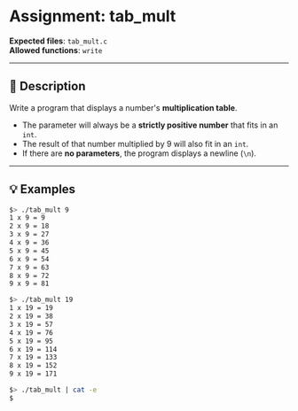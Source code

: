 # Assignment: tab_mult

**Expected files**: `tab_mult.c`  
**Allowed functions**: `write`

---

## 📝 Description

Write a program that displays a number's **multiplication table**.

- The parameter will always be a **strictly positive number** that fits in an `int`.
- The result of that number multiplied by 9 will also fit in an `int`.
- If there are **no parameters**, the program displays a newline (`\n`).

---

## 💡 Examples

```bash
$> ./tab_mult 9
1 x 9 = 9
2 x 9 = 18
3 x 9 = 27
4 x 9 = 36
5 x 9 = 45
6 x 9 = 54
7 x 9 = 63
8 x 9 = 72
9 x 9 = 81

$> ./tab_mult 19
1 x 19 = 19
2 x 19 = 38
3 x 19 = 57
4 x 19 = 76
5 x 19 = 95
6 x 19 = 114
7 x 19 = 133
8 x 19 = 152
9 x 19 = 171

$> ./tab_mult | cat -e
$
```
